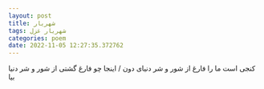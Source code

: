 ```yaml
---
layout: post
title: شهریار
tags: شهریار غزل
categories: poem
date: 2022-11-05 12:27:35.372762
---
```


کنجی است ما را فارغ از شور و شر دنیای دون / اینجا چو فارغ گشتی از شور و شر دنیا بیا